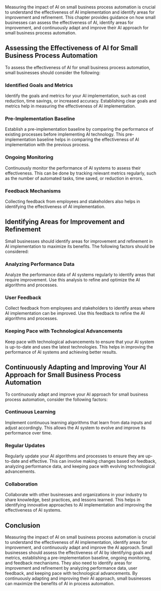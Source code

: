 

Measuring the impact of AI on small business process automation is crucial to understand the effectiveness of AI implementation and identify areas for improvement and refinement. This chapter provides guidance on how small businesses can assess the effectiveness of AI, identify areas for improvement, and continuously adapt and improve their AI approach for small business process automation.

Assessing the Effectiveness of AI for Small Business Process Automation
-----------------------------------------------------------------------

To assess the effectiveness of AI for small business process automation, small businesses should consider the following:

### Identified Goals and Metrics

Identify the goals and metrics for your AI implementation, such as cost reduction, time savings, or increased accuracy. Establishing clear goals and metrics help in measuring the effectiveness of AI implementation.

### Pre-Implementation Baseline

Establish a pre-implementation baseline by comparing the performance of existing processes before implementing AI technology. This pre-implementation baseline helps in comparing the effectiveness of AI implementation with the previous process.

### Ongoing Monitoring

Continuously monitor the performance of AI systems to assess their effectiveness. This can be done by tracking relevant metrics regularly, such as the number of automated tasks, time saved, or reduction in errors.

### Feedback Mechanisms

Collecting feedback from employees and stakeholders also helps in identifying the effectiveness of AI implementation.

Identifying Areas for Improvement and Refinement
------------------------------------------------

Small businesses should identify areas for improvement and refinement in AI implementation to maximize its benefits. The following factors should be considered:

### Analyzing Performance Data

Analyze the performance data of AI systems regularly to identify areas that require improvement. Use this analysis to refine and optimize the AI algorithms and processes.

### User Feedback

Collect feedback from employees and stakeholders to identify areas where AI implementation can be improved. Use this feedback to refine the AI algorithms and processes.

### Keeping Pace with Technological Advancements

Keep pace with technological advancements to ensure that your AI system is up-to-date and uses the latest technologies. This helps in improving the performance of AI systems and achieving better results.

Continuously Adapting and Improving Your AI Approach for Small Business Process Automation
------------------------------------------------------------------------------------------

To continuously adapt and improve your AI approach for small business process automation, consider the following factors:

### Continuous Learning

Implement continuous learning algorithms that learn from data inputs and adjust accordingly. This allows the AI system to evolve and improve its performance over time.

### Regular Updates

Regularly update your AI algorithms and processes to ensure they are up-to-date and effective. This can involve making changes based on feedback, analyzing performance data, and keeping pace with evolving technological advancements.

### Collaboration

Collaborate with other businesses and organizations in your industry to share knowledge, best practices, and lessons learned. This helps in identifying innovative approaches to AI implementation and improving the effectiveness of AI systems.

Conclusion
----------

Measuring the impact of AI on small business process automation is crucial to understand the effectiveness of AI implementation, identify areas for improvement, and continuously adapt and improve the AI approach. Small businesses should assess the effectiveness of AI by identifying goals and metrics, establishing a pre-implementation baseline, ongoing monitoring, and feedback mechanisms. They also need to identify areas for improvement and refinement by analyzing performance data, user feedback, and keeping pace with technological advancements. By continuously adapting and improving their AI approach, small businesses can maximize the benefits of AI in process automation.
